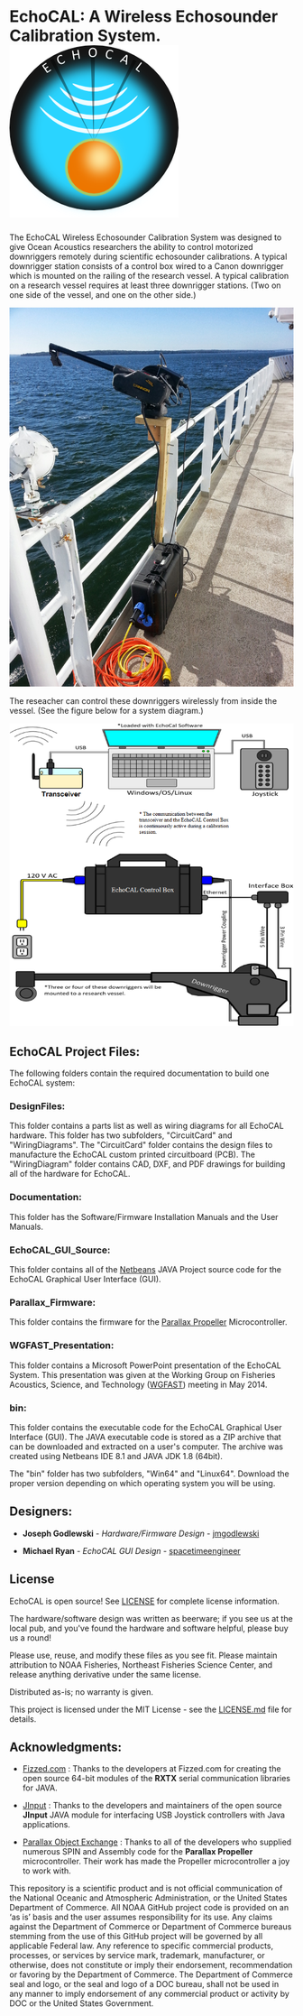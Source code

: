 # EchoCAL: A Wireless Echosounder Calibration System. ![EchoCAL Logo](./EchoCalLogo.png)

The EchoCAL Wireless Echosounder Calibration System was designed to give Ocean Acoustics researchers the ability to control motorized downriggers remotely during scientific echosounder calibrations. A typical downrigger station consists of a control box wired to a Canon downrigger which is mounted on the railing of the research vessel. A typical calibration on a research vessel requires at least three downrigger stations. (Two on one side of the vessel, and one on the other side.)

![Smaller Picture of Downrigger Station](./DownriggerStation_small.png)

The reseacher can control these downriggers wirelessly from inside the vessel. (See the figure below for a system diagram.)

![Diagram of EchoCAL System](./EchoCAL_System.png)


## EchoCAL Project Files:

The following folders contain the required documentation to build one EchoCAL system:

### DesignFiles:

This folder contains a parts list as well as wiring diagrams for all EchoCAL hardware. This folder has two subfolders, "CircuitCard" and "WiringDiagrams". The "CircuitCard" folder contains the design files to manufacture the EchoCAL custom printed circuitboard (PCB). The "WiringDiagram" folder contains CAD, DXF, and PDF drawings for building all of the hardware for EchoCAL.

### Documentation:

This folder has the Software/Firmware Installation Manuals and the User Manuals.

### EchoCAL_GUI_Source:

This folder contains all of the [Netbeans](https://netbeans.org) JAVA Project source code for the EchoCAL Graphical User Interface (GUI).

### Parallax_Firmware:

This folder contains the firmware for the [Parallax Propeller](https://www.parallax.com/catalog/microcontrollers/propeller) Microcontroller.

### WGFAST_Presentation:

This folder contains a Microsoft PowerPoint presentation of the EchoCAL System. This presentation was given at the Working Group on Fisheries Acoustics, Science, and Technology ([WGFAST](http://www.ices.dk/community/groups/Pages/WGFAST.aspx)) meeting in May 2014. 

### bin:

This folder contains the executable code for the EchoCAL Graphical User Interface (GUI). The JAVA executable code is stored as a ZIP archive that can be downloaded and extracted on a user's computer. The archive was created using Netbeans IDE 8.1 and JAVA JDK 1.8 (64bit).

The "bin" folder has two subfolders, "Win64" and "Linux64". Download the proper version depending on which operating system you will be using.

## Designers:

* **Joseph Godlewski** - *Hardware/Firmware Design* - [jmgodlewski](https://github.com/jmgodlewski)

* **Michael Ryan**     - *EchoCAL GUI Design* - [spacetimeengineer](https://github.com/spacetimeengineer)

## License

EchoCAL is open source! See [LICENSE](./LICENSE.md) for complete license information.

The hardware/software design was written as beerware; if you see us at the local pub, and you've found the hardware and software helpful, please buy us a round!

Please use, reuse, and modify these files as you see fit. Please maintain attribution to NOAA Fisheries, Northeast Fisheries Science Center, and release anything derivative under the same license.

Distributed as-is; no warranty is given.


This project is licensed under the MIT License - see the [LICENSE.md](LICENSE.md) file for details.

## Acknowledgments:

* [Fizzed.com](http://fizzed.com/oss/rxtx-for-java) : Thanks to the developers at Fizzed.com for creating the open source 64-bit modules of the **RXTX** serial communication libraries for JAVA.

* [JInput](https://github.com/jinput/jinput) : Thanks to the developers and maintainers of the open source **JInput** JAVA module for interfacing USB Joystick controllers with Java applications.

* [Parallax Object Exchange](http://obex.parallax.com/) : Thanks to all of the developers who supplied numerous SPIN and Assembly code for the **Parallax Propeller** microcontroller. Their work has made the Propeller microcontroller a joy to work with.

This repository is a scientific product and is not official communication of the National Oceanic and Atmospheric Administration, or the United States Department of Commerce. All NOAA GitHub project code is provided on an ‘as is’ basis and the user assumes responsibility for its use. Any claims against the Department of Commerce or Department of Commerce bureaus stemming from the use of this GitHub project will be governed by all applicable Federal law. Any reference to specific commercial products, processes, or services by service mark, trademark, manufacturer, or otherwise, does not constitute or imply their endorsement, recommendation or favoring by the Department of Commerce. The Department of Commerce seal and logo, or the seal and logo of a DOC bureau, shall not be used in any manner to imply endorsement of any commercial product or activity by DOC or the United States Government.

